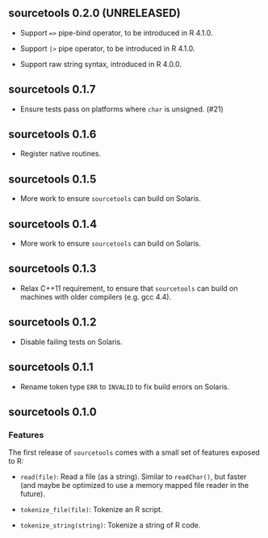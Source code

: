 
## sourcetools 0.2.0 (UNRELEASED)

- Support `=>` pipe-bind operator, to be introduced in R 4.1.0.

- Support `|>` pipe operator, to be introduced in R 4.1.0.

- Support raw string syntax, introduced in R 4.0.0.

## sourcetools 0.1.7

- Ensure tests pass on platforms where `char` is unsigned. (#21)

## sourcetools 0.1.6

- Register native routines.

## sourcetools 0.1.5

- More work to ensure `sourcetools` can build on Solaris.

## sourcetools 0.1.4

- More work to ensure `sourcetools` can build on Solaris.

## sourcetools 0.1.3

- Relax C++11 requirement, to ensure that `sourcetools` can
  build on machines with older compilers (e.g. gcc 4.4).
  
## sourcetools 0.1.2

- Disable failing tests on Solaris.

## sourcetools 0.1.1

- Rename token type `ERR` to `INVALID` to fix build errors
  on Solaris.

## sourcetools 0.1.0

### Features

The first release of `sourcetools` comes with a small set
of features exposed to R:

- `read(file)`: Read a file (as a string). Similar to
  `readChar()`, but faster (and maybe be optimized to
  use a memory mapped file reader in the future).

- `tokenize_file(file)`: Tokenize an R script.

- `tokenize_string(string)`: Tokenize a string of R code.
